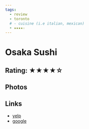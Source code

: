 ```yaml
---
tags:
  - review
  - toronto
  # - cuisine (i.e italian, mexican)
  - ★★★★☆
---
```

# Osaka Sushi

## Rating: ★★★★☆

## Photos

## Links

- [yelp]()
- [google]()